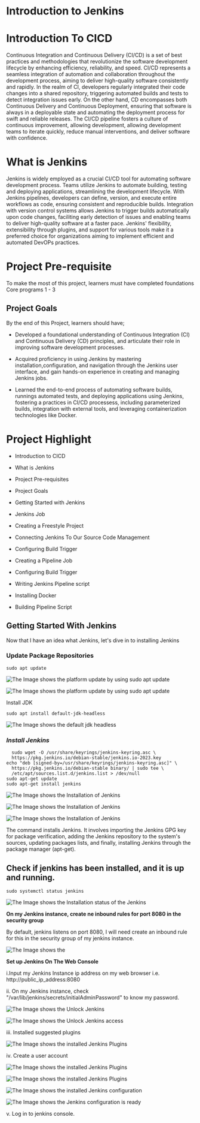 # Introduction to Jenkins

# Introduction To CICD

Continuous Integration and Continuous Delivery (CI/CD) is a set of best practices and methodologies that revolutionize the software development lifecycle by enhancing efficiency, reliability, and speed. CI/CD represents a seamless integration of automation and collaboration throughout the development process, aiming to deliver high-quality software consistently and rapidly. In the realm of CI, developers regularly integrated their code changes into a shared repository, triggering automated builds and tests to detect integration issues early. On the other hand, CD encompasses both Continuous Delivery and Continuous Deployment, ensuring that software is always in a deployable state and automating the deployment process for swift and reliable releases. The CI/CD pipeline fosters a culture of continuous improvement, allowing development, allowing development teams to iterate quickly, reduce manual interventions, and deliver software with confidence.


# What is Jenkins

Jenkins is widely employed as a crucial CI/CD tool for automating software development process. Teams utilize Jenkins to automate building, testing and deploying applications, streamlining the development lifecycle. With Jenkins pipelines, developers can define, version, and execute entire workflows as code, ensuring consistent and reproducible builds. Integration with version control systems allows Jenkins to trigger builds automatically upon code changes, faciliting early detection of issues and enabling teams to deliver high-quality software at a faster pace. Jenkins' flexibility, extensibility through plugins, and support for various tools make it a preferred choice for organizations aiming to implement efficient and automated DevOPs practices.

# Project Pre-requisite

To make the most of this project, learners must have completed foundations Core programs 1 - 3

## Project Goals 

By the end of this Project, learners should have;

- Developed a foundational understanding of Continuous Integration (CI) and Continuous Delivery (CD) principles, and articulate their role in improving software development processes.

- Acquired proficiency in using Jenkins by mastering installation,configuration, and navigation through the Jenkins user interface, and gain hands-on experience in creating and managing Jenkins jobs.

- Learned the end-to-end process of automating software builds, runnings automated tests, and deploying applications using Jenkins, fostering a practices in CI/CD processess, including parameterized builds, integration with external tools, and leveraging containerization technologies like Docker.


# Project Highlight

- Introduction to CICD

- What is Jenkins

- Project Pre-requisites

- Project Goals

- Getting Started with Jenkins

- Jenkins Job

- Creating a Freestyle Project

- Connecting Jenkins To Our Source Code Management

- Configuring Build Trigger

- Creating a Pipeline Job

- Configuring Build Trigger 

- Writing Jenkins Pipeline script

- Installing Docker

- Building Pipeline Script


## Getting Started With Jenkins

Now that I have an idea what Jenkins, let's dive in to installing Jenkins

### Update Package Repositories


```
sudo apt update
```
![The Image shows the platform update by using sudo apt update](image/images/sudo-apt-update1.png)


![The Image shows the platform update by using sudo apt update](image/images/sudo-apt-update1.png)

Install JDK


```
sudo apt install default-jdk-headless
```

![The Image shows the default jdk headless](image/images/sudo-apt-install-default-jdk-headless1.png)


### *Install Jenkins*

```
  sudo wget -O /usr/share/keyrings/jenkins-keyring.asc \
  https://pkg.jenkins.io/debian-stable/jenkins.io-2023.key
echo "deb [signed-by=/usr/share/keyrings/jenkins-keyring.asc]" \
  https://pkg.jenkins.io/debian-stable binary/ | sudo tee \
  /etc/apt/sources.list.d/jenkins.list > /dev/null
sudo apt-get update
sudo apt-get install jenkins
```

![The Image shows the Installation of Jenkins](image/images/wget1.png)

![The Image shows the Installation of Jenkins](image/images/wget2.png)

![The Image shows the Installation of Jenkins](image/images/wget3.png)

The command installs Jenkins. It involves importing the Jenkins GPG key for package verification, adding the Jenkins repository to the system's sources, updating packages lists, and finally, installing Jenkins through the package manager (apt-get).

## Check if jenkins has been installed, and it is up and running.

```
sudo systemctl status jenkins
```
![The Image shows the Installation status of the Jenkins](image/images/sudo-systemctl-status-jenkins.png)

**On my Jenkins instance, create ne inbound rules for port 8080 in the security group**

By default, jenkins listens on port 8080, I will need create an inbound rule for this in the security group of my jenkins instance.

![The Image shows the ](image/images/security-inbound-rule.png)

**Set up Jenkins On The Web Console**

i.Input my Jenkins Instance ip address on my web browser i.e.
http://public_ip_address:8080

ii. On my Jenkins instance, check
"/var/lib/jenkins/secrets/initialAdminPassword" to know my password.

![The Image shows the Unlock Jenkins](image/images/unlock-jenkins.png)


![The Image shows the Unlock Jenkins access](image/images/jenkins-log-access.png)


iii. Installed suggested plugins


![The Image shows the installed Jenkins Plugins](image/images/install-plugins-jenkins.png)


iv. Create a user account


![The Image shows the installed Jenkins Plugins](image/images/jenkins-login-details.png)


![The Image shows the installed Jenkins Plugins](image/images/jenkins-login-details1.png)


![The Image shows the installed Jenkins configuration](image/images/instance-configuration.png)


![The Image shows the Jenkins configuration is ready](image/images/jenkins-is-ready.png)


v. Log in to jenkins console.



